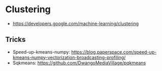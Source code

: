 # Clustering
+ https://developers.google.com/machine-learning/clustering

## Tricks
+ Speed-up-kmeans-numpy: https://blog.paperspace.com/speed-up-kmeans-numpy-vectorization-broadcasting-profiling/
+ Sqkmeans: https://github.com/DwangoMediaVillage/pqkmeans

